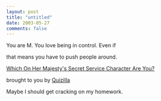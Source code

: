```yaml
---
layout: post
title: "untitled"
date: 2003-05-27
comments: false
---
```

You are M. You love being in control. Even if




that means you have to push people around.




[Which On Her Majesty's Secret Service Character Are You?][0]




brought to you by [Quizilla][1]




Maybe I should get cracking on my homework.



[0]: http://quizilla.com/users/Laurealas/quizzes/Which%20On%20Her%20Majesty's%20Secret%20Service%20Character%20Are%20You%3F/
[1]: http://quizilla.com
